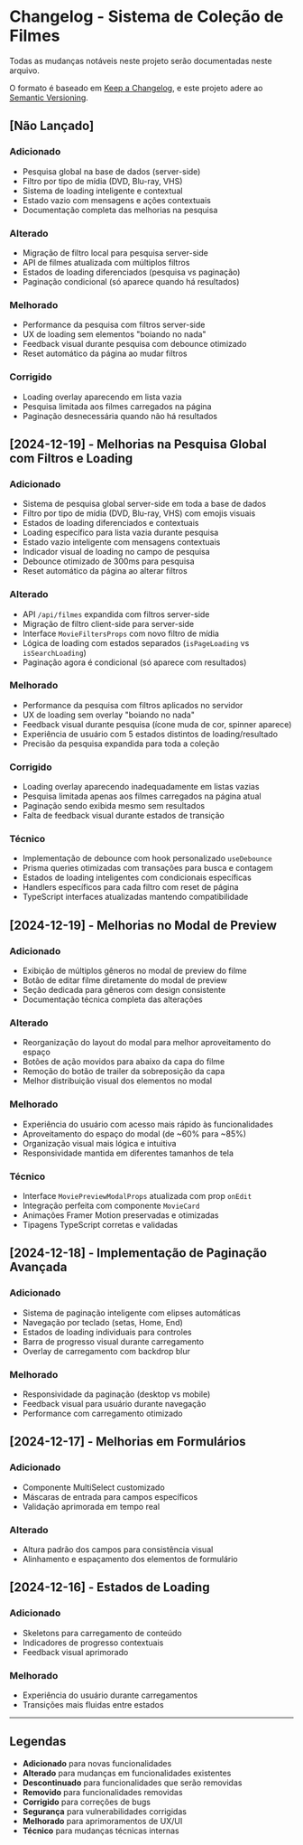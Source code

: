 # Changelog - Sistema de Coleção de Filmes

Todas as mudanças notáveis neste projeto serão documentadas neste arquivo.

O formato é baseado em [Keep a Changelog](https://keepachangelog.com/pt-BR/1.0.0/),
e este projeto adere ao [Semantic Versioning](https://semver.org/lang/pt-BR/).

## [Não Lançado]

### Adicionado
- Pesquisa global na base de dados (server-side)
- Filtro por tipo de mídia (DVD, Blu-ray, VHS)
- Sistema de loading inteligente e contextual
- Estado vazio com mensagens e ações contextuais
- Documentação completa das melhorias na pesquisa

### Alterado
- Migração de filtro local para pesquisa server-side
- API de filmes atualizada com múltiplos filtros
- Estados de loading diferenciados (pesquisa vs paginação)
- Paginação condicional (só aparece quando há resultados)

### Melhorado
- Performance da pesquisa com filtros server-side
- UX de loading sem elementos "boiando no nada"
- Feedback visual durante pesquisa com debounce otimizado
- Reset automático da página ao mudar filtros

### Corrigido
- Loading overlay aparecendo em lista vazia
- Pesquisa limitada aos filmes carregados na página
- Paginação desnecessária quando não há resultados

## [2024-12-19] - Melhorias na Pesquisa Global com Filtros e Loading

### Adicionado
- Sistema de pesquisa global server-side em toda a base de dados
- Filtro por tipo de mídia (DVD, Blu-ray, VHS) com emojis visuais
- Estados de loading diferenciados e contextuais
- Loading específico para lista vazia durante pesquisa
- Estado vazio inteligente com mensagens contextuais
- Indicador visual de loading no campo de pesquisa
- Debounce otimizado de 300ms para pesquisa
- Reset automático da página ao alterar filtros

### Alterado
- API `/api/filmes` expandida com filtros server-side
- Migração de filtro client-side para server-side
- Interface `MovieFiltersProps` com novo filtro de mídia
- Lógica de loading com estados separados (`isPageLoading` vs `isSearchLoading`)
- Paginação agora é condicional (só aparece com resultados)

### Melhorado
- Performance da pesquisa com filtros aplicados no servidor
- UX de loading sem overlay "boiando no nada"
- Feedback visual durante pesquisa (ícone muda de cor, spinner aparece)
- Experiência de usuário com 5 estados distintos de loading/resultado
- Precisão da pesquisa expandida para toda a coleção

### Corrigido
- Loading overlay aparecendo inadequadamente em listas vazias
- Pesquisa limitada apenas aos filmes carregados na página atual
- Paginação sendo exibida mesmo sem resultados
- Falta de feedback visual durante estados de transição

### Técnico
- Implementação de debounce com hook personalizado `useDebounce`
- Prisma queries otimizadas com transações para busca e contagem
- Estados de loading inteligentes com condicionais específicas
- Handlers específicos para cada filtro com reset de página
- TypeScript interfaces atualizadas mantendo compatibilidade

## [2024-12-19] - Melhorias no Modal de Preview

### Adicionado
- Exibição de múltiplos gêneros no modal de preview do filme
- Botão de editar filme diretamente do modal de preview
- Seção dedicada para gêneros com design consistente
- Documentação técnica completa das alterações

### Alterado
- Reorganização do layout do modal para melhor aproveitamento do espaço
- Botões de ação movidos para abaixo da capa do filme
- Remoção do botão de trailer da sobreposição da capa
- Melhor distribuição visual dos elementos no modal

### Melhorado
- Experiência do usuário com acesso mais rápido às funcionalidades
- Aproveitamento do espaço do modal (de ~60% para ~85%)
- Organização visual mais lógica e intuitiva
- Responsividade mantida em diferentes tamanhos de tela

### Técnico
- Interface `MoviePreviewModalProps` atualizada com prop `onEdit`
- Integração perfeita com componente `MovieCard`
- Animações Framer Motion preservadas e otimizadas
- Tipagens TypeScript corretas e validadas

## [2024-12-18] - Implementação de Paginação Avançada

### Adicionado
- Sistema de paginação inteligente com elipses automáticas
- Navegação por teclado (setas, Home, End)
- Estados de loading individuais para controles
- Barra de progresso visual durante carregamento
- Overlay de carregamento com backdrop blur

### Melhorado
- Responsividade da paginação (desktop vs mobile)
- Feedback visual para usuário durante navegação
- Performance com carregamento otimizado

## [2024-12-17] - Melhorias em Formulários

### Adicionado
- Componente MultiSelect customizado
- Máscaras de entrada para campos específicos
- Validação aprimorada em tempo real

### Alterado
- Altura padrão dos campos para consistência visual
- Alinhamento e espaçamento dos elementos de formulário

## [2024-12-16] - Estados de Loading

### Adicionado
- Skeletons para carregamento de conteúdo
- Indicadores de progresso contextuais
- Feedback visual aprimorado

### Melhorado
- Experiência do usuário durante carregamentos
- Transições mais fluidas entre estados

---

## Legendas

- **Adicionado** para novas funcionalidades
- **Alterado** para mudanças em funcionalidades existentes
- **Descontinuado** para funcionalidades que serão removidas
- **Removido** para funcionalidades removidas
- **Corrigido** para correções de bugs
- **Segurança** para vulnerabilidades corrigidas
- **Melhorado** para aprimoramentos de UX/UI
- **Técnico** para mudanças técnicas internas 